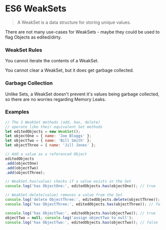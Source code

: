# ES6 WeakSets

> A WeakSet is a data structure for storing unique values.

There are not many use-cases for WeakSets - maybe they could be used to flag Objects as edited/dirty.


### WeakSet Rules

You cannot iterate the contents of a WeakSet.

You cannot clear a WeakSet, but it does get garbage collected.


### Garbage Collection

Unlike Sets, a WeakSet doesn't prevent it's values being garbage collected, so there are no worries regarding Memory Leaks.


### Examples

```js
// The 3 WeakSet methods (add, has, delete)
// operate like their equivalent Set methods
let editedObjects = new WeakSet();
let objectOne = { name: 'Joe Bloggs' };
let objectTwo = { name: 'Bill Smith' };
let objectThree = { name: 'Jill Jones' };

// Add a value as a referenced Object
editedObjects
.add(objectOne)
.add(objectTwo)
.add(objectThree);

// WeakSet.has(value) checks if a value exists in the Set
console.log('has ObjectOne:', editedObjects.has(objectOne)); // true

// WeakSet.delete(value) removes a value from the Set
console.log('delete ObjectThree:', editedObjects.delete(objectThree)); // true
console.log('has ObjectThree:', editedObjects.has(objectThree)); // false

console.log('has ObjectTwo:', editedObjects.has(objectTwo)); // true
objectTwo = null; console.log('assign objectTwo to null');
console.log('has ObjectTwo:', editedObjects.has(objectTwo)); // false
```
